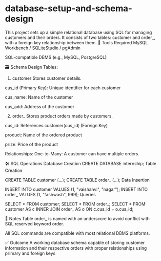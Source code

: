 # database-setup-and-schema-design
This project sets up a simple relational database using SQL for managing customers and their orders. It consists of two tables: customer and order_, with a foreign key relationship between them.
🧰 Tools Required
MySQL Workbench / SQLiteStudio / pgAdmin

SQL-compatible DBMS (e.g., MySQL, PostgreSQL)

🗃️ Schema Design
Tables:
1. customer
Stores customer details.

cus_id (Primary Key): Unique identifier for each customer

cus_name: Name of the customer

cus_add: Address of the customer

2. order_
Stores product orders made by customers.

cus_id: References customer(cus_id) (Foreign Key)

product: Name of the ordered product

prize: Price of the product

Relationships:
One-to-Many: A customer can have multiple orders.

🛠️ SQL Operations
Database Creation
CREATE DATABASE internship;
Table Creation

CREATE TABLE customer (...);
CREATE TABLE order_ (...);
Data Insertion

INSERT INTO customer VALUES (1, "vaishanvi", "nagar");
INSERT INTO order_ VALUES (1, "fashwash", 999);
Queries

SELECT * FROM customer;
SELECT * FROM order_;
SELECT * FROM customer AS c 
INNER JOIN order_ AS o ON c.cus_id = o.cus_id;

📝 Notes
Table order_ is named with an underscore to avoid conflict with SQL reserved keyword order.

All SQL commands are compatible with most relational DBMS platforms.

✅ Outcome
A working database schema capable of storing customer information and their respective orders with proper relationships using primary and foreign keys.

